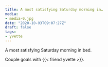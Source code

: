```yaml
---
title: A most satisfying Saturday morning in…
media:
- media-0.jpg
date: "2020-10-03T09:07:27Z"
draft: false
tags:
- yvette
---
```

A most satisfying Saturday morning in bed.

Couple goals with {{< friend yvette >}}.
